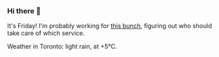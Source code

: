 ### Hi there :wave:

It's Friday! I'm probably working for [this bunch](https://github.com/kohofinancial), figuring out who should take care of which service.

Weather in Toronto: light rain, at +5°C.
